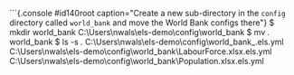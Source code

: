 
```{.console #id140root caption="Create a new sub-directory in the `config` directory called `world_bank` and move the World Bank configs there"}
$ mkdir world_bank
C:\Users\nwals\els-demo\config\world_bank
$ mv *.* world_bank
$ ls -s *.*
C:\Users\nwals\els-demo\config\world_bank\_.els.yml
C:\Users\nwals\els-demo\config\world_bank\LabourForce.xlsx.els.yml
C:\Users\nwals\els-demo\config\world_bank\Population.xlsx.els.yml
```
